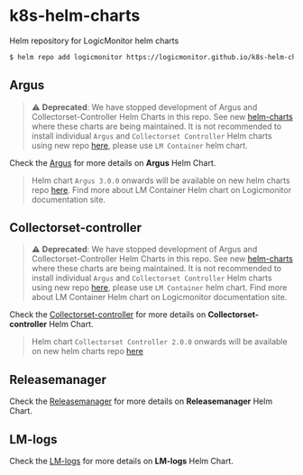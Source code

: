 # k8s-helm-charts
Helm repository for LogicMonitor helm charts

```bash
$ helm repo add logicmonitor https://logicmonitor.github.io/k8s-helm-charts
```


## Argus
> :warning: **Deprecated**: We have stopped development of Argus and Collectorset-Controller Helm Charts in this repo. See new [helm-charts](https://github.com/logicmonitor/helm-charts) where these charts are being maintained.
It is not recommended to install individual `Argus` and `Collectorset Controller` Helm charts using new repo [here](https://github.com/logicmonitor/helm-charts), please use `LM Container` helm chart.

Check the [Argus](argus/README.md) for more details on **Argus** Helm Chart.
> Helm chart `Argus 3.0.0` onwards will be available on new helm charts repo [here](https://github.com/logicmonitor/helm-charts). Find more about LM Container Helm chart on Logicmonitor documentation site.

## Collectorset-controller
> :warning: **Deprecated**: We have stopped development of Argus and Collectorset-Controller Helm Charts in this repo. See new [helm-charts](https://github.com/logicmonitor/helm-charts) where these charts are being maintained.
It is not recommended to install individual `Argus` and `Collectorset Controller` Helm charts using new repo [here](https://github.com/logicmonitor/helm-charts), please use `LM Container` helm chart. Find more about LM Container Helm chart on Logicmonitor documentation site.

Check the [Collectorset-controller](collectorset-controller/README.md) for more details on **Collectorset-controller** Helm Chart.
> Helm chart `Collectorset Controller 2.0.0` onwards will be available on new helm charts repo [here](https://github.com/logicmonitor/helm-charts)

## Releasemanager
Check the [Releasemanager](releasemanager/README.md) for more details on **Releasemanager** Helm Chart.

## LM-logs
Check the [LM-logs](lm-logs/README.md) for more details on **LM-logs** Helm Chart.

